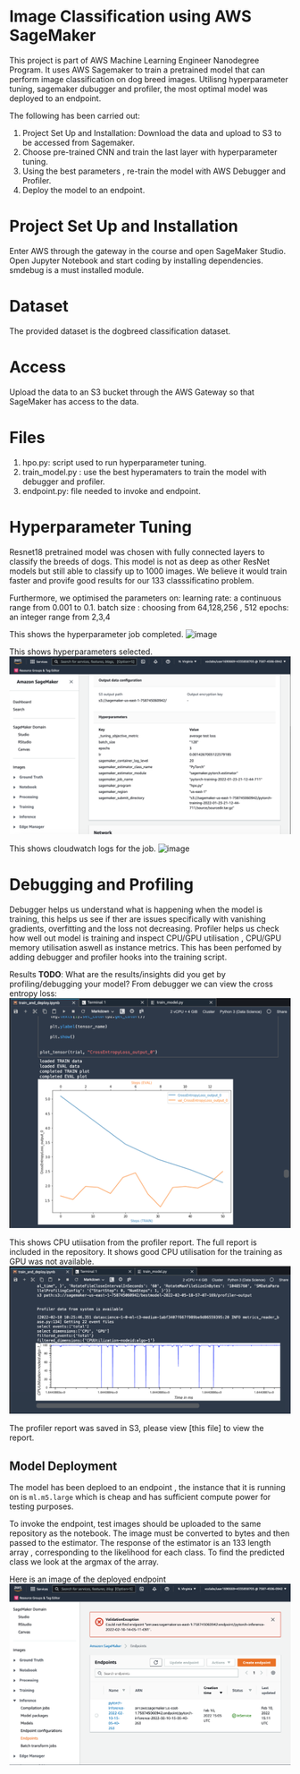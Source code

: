 # Image Classification using AWS SageMaker

This project is part of AWS Machine Learning Engineer Nanodegree Program. It uses AWS Sagemaker to train a pretrained model that can perform image classification on dog breed images. Utilisng hyperparameter tuning, sagemaker dubugger and profiler, the most optimal model was deployed to an endpoint. 

The following has been carried out:
1. Project Set Up and Installation: Download the data and upload to S3 to be accessed from Sagemaker. 
2. Choose pre-trained CNN and train the last layer with hyperparameter tuning.
3. Using the best parameters , re-train the model with AWS Debugger and Profiler. 
4. Deploy the model to an endpoint. 


# Project Set Up and Installation
Enter AWS through the gateway in the course and open SageMaker Studio. Open Jupyter Notebook and start coding by installing dependencies. smdebug is a must installed module.

# Dataset
The provided dataset is the dogbreed classification dataset.

# Access
Upload the data to an S3 bucket through the AWS Gateway so that SageMaker has access to the data.

# Files
1. hpo.py: script used to run hyperparameter tuning.
2. train_model.py : use the best hyperamaters to train the model with debugger and profiler. 
3. endpoint.py: file needed to invoke and endpoint.

# Hyperparameter Tuning
Resnet18 pretrained model was chosen with fully connected layers to classify the breeds of dogs. This model is not as deep as other ResNet models but still able to classify up to 1000 images. We believe it would train faster and provife good results for our 133 classsificatino problem.

Furthermore, we optimised the parameters on:
learning rate: a continuous range from 0.001 to 0.1.
batch size : choosing from 64,128,256 , 512
epochs: an integer range from 2,3,4


This shows the hyperparameter job completed.
![image](images/training_proof_hpo1.png)

This shows hyperparameters selected.
![image](images/selected_hpo.png)

This shows cloudwatch logs for the job.
![image](images/training_proof_hpo3.png)

# Debugging and Profiling
Debugger helps us understand what is happening when the model is training, this helps us see if ther are issues specifically with vanishing gradients, overfitting and the loss not decreasing. Profiler helps us check how well out model is training and inspect CPU/GPU utilisation , CPU/GPU memory utilisation aswell as instance metrics. This has been perfomed by adding debugger and profiler hooks into the training script. 

Results
**TODO**: What are the results/insights did you get by profiling/debugging your model?
From debugger we can view the cross entropy loss:
![image](images/debugger_chart.png)

This shows CPU utiisation from the profiler report. The full report is included in the repository. It shows good CPU utilisation for the training as GPU was not available. 
![image](images/profiler_chart.png)

The profiler report was saved in S3, please view [this file] to view the report.

## Model Deployment
The model has been deploed to an endpoint , the instance that it is running on is `ml.m5.large` which is cheap and has sufficient compute power for testing purposes. 

To invoke the endpoint, test images should be uploaded to the same repository as the notebook. The image must be converted to bytes and then passed to the estimator. The response of the estimator is an 133 length array , corresponding to the likelihood for each class. To find the predicted class we look at the argmax of the array. 

Here is an image of the deployed endpoint
![image](images/endpoint.png)



